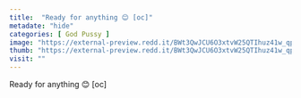 ```yaml
---
title:  "Ready for anything 😊 [oc]"
metadate: "hide"
categories: [ God Pussy ]
image: "https://external-preview.redd.it/BWt3QwJCU6O3xtvW25QTIhuz41w_qpdyF4b_TcQz0bc.jpg?auto=webp&s=4f96894f565a6b09c7acfcdd51671962c7922189"
thumb: "https://external-preview.redd.it/BWt3QwJCU6O3xtvW25QTIhuz41w_qpdyF4b_TcQz0bc.jpg?width=1080&crop=smart&auto=webp&s=21aa00498fd0f7ee6932e61df305377e396a701d"
visit: ""
---
```

Ready for anything 😊 [oc]
